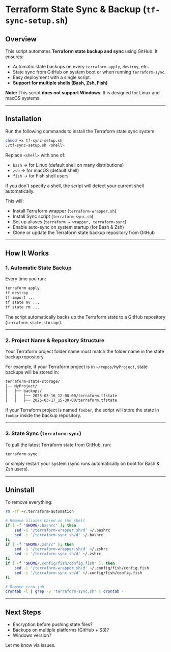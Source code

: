# Terraform State Sync & Backup (`tf-sync-setup.sh`)

## Overview  
This script automates **Terraform state backup and sync** using GitHub. It ensures:  
- Automatic state backups on every `terraform apply`, `destroy`, etc.  
- State sync from GitHub on system boot or when running `terraform-sync`.  
- Easy deployment with a single script.  
- **Support for multiple shells (Bash, Zsh, Fish)**

**Note:** This script **does not support Windows**. It is designed for Linux and macOS systems.

---

## Installation  
Run the following commands to install the Terraform state sync system:  

```bash
chmod +x tf-sync-setup.sh
./tf-sync-setup.sh <shell>
```

Replace `<shell>` with one of:
- `bash` → for Linux (default shell on many distributions)
- `zsh` → for macOS (default shell)
- `fish` → for Fish shell users

If you don't specify a shell, the script will detect your current shell automatically.

This will:  
- Install Terraform wrapper (`terraform-wrapper.sh`)  
- Install Sync script (`terraform-sync.sh`)  
- Set up aliases (`terraform → wrapper, terraform-sync`)  
- Enable auto-sync on system startup (for Bash & Zsh)  
- Clone or update the Terraform state backup repository from GitHub  

---

## How It Works  

### 1. Automatic State Backup  
Every time you run:

```bash
terraform apply
tf destroy
tf import ...
tf state mv ...
tf state rm ...
```

The script automatically backs up the Terraform state to a GitHub repository (`terraform-state-storage`).  

---

### 2. Project Name & Repository Structure  
Your Terraform project folder name must match the folder name in the state backup repository.  

For example, if your Terraform project is in `~/repos/MyProject`, state backups will be stored in:  

```bash
terraform-state-storage/
│── MyProject/   
│   ├── backups/
│   │   ├── 2025-03-16_12-00-00/terraform.tfstate
│   │   ├── 2025-03-17_15-30-00/terraform.tfstate
```

If your Terraform project is named `foobar`, the script will store the state in `foobar` inside the backup repository.  

---

### 3. State Sync (`terraform-sync`)  
To pull the latest Terraform state from GitHub, run:  

```bash
terraform-sync
```

or simply restart your system (sync runs automatically on boot for Bash & Zsh users).  

---

## Uninstall  
To remove everything:  

```bash
rm -rf ~/.terraform-automation

# Remove aliases based on the shell
if [ -f "$HOME/.bashrc" ]; then
    sed -i '/terraform-wrapper.sh/d' ~/.bashrc
    sed -i '/terraform-sync.sh/d' ~/.bashrc
fi
if [ -f "$HOME/.zshrc" ]; then
    sed -i '/terraform-wrapper.sh/d' ~/.zshrc
    sed -i '/terraform-sync.sh/d' ~/.zshrc
fi
if [ -f "$HOME/.config/fish/config.fish" ]; then
    sed -i '/terraform-wrapper.sh/d' ~/.config/fish/config.fish
    sed -i '/terraform-sync.sh/d' ~/.config/fish/config.fish
fi

# Remove cron job
crontab -l | grep -v 'terraform-sync.sh' | crontab -
```

---

## Next Steps  
- Encryption before pushing state files?  
- Backups on multiple platforms (GitHub + S3)?  
- Windows version?

Let me know via issues.
